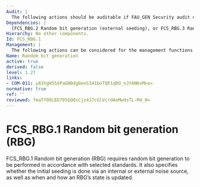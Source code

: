 ```yaml
---
Audit: |
  The following actions should be auditable if FAU_GEN Security audit data generation is included in the PP, PP-Module, functional package or ST: a) minimal: Failure of the randomization process, failure to initialize or reseed (as supported by the technology).
Dependencies: |
  [FCS_RBG.2 Random bit generation (external seeding), or FCS_RBG.3 Random bit generation (internal seeding – single source)] FPT_FLS.1 Failure with preservation of secure state, FPT_TST.1 TSF self-testing
Hierarchy: No other components.
Id: FCS_RBG.1
Management: |
  The following actions can be considered for the management functions in FMT: a) there are no management activities foreseen.
Name: Random bit generation
active: true
derived: false
level: 1.27
links:
- COM-011: y81hgH55XPaGN0dgOenS341boTQP1qRO_nJYANKvMno=
normative: true
ref: ''
reviewed: fmaTf0OLED795GQQsCjz4J7cGlVcrdAeMwdsTL-M4_0=
---
```


# FCS_RBG.1 Random bit generation (RBG)

FCS_RBG.1 Random bit generation (RBG) requires random bit generation to be performed in accordance with selected standards. It also specifies whether the initial seeding is done via an internal or external noise source, as well as when and how an RBG’s state is updated.